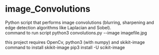 # image_Convolutions
Python script that performs image convolutions (blurring, sharpening and edge detection algorithms like Laplacian and Sobel).  
command to run script
  python3 convolutions.py --image imagefile.jpg

this project requires OpenCv, python3 (with numpy) and skikit-image
command to install skikit-image
  pip3 install -U scikit-image

